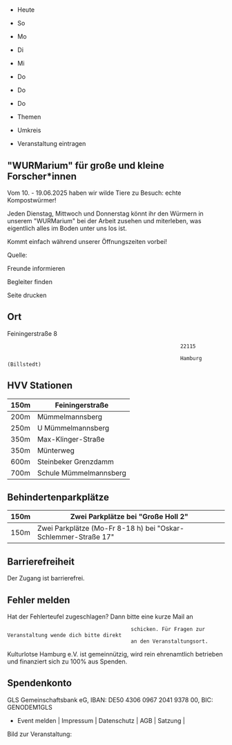# 

- Heute
- So
- Mo
- Di
- Mi
- Do
- Do
- Do

- Themen
- Umkreis

- Veranstaltung eintragen

## "WURMarium" für große und kleine Forscher*innen

<!-- image -->

Vom 10. - 19.06.2025 haben wir wilde Tiere zu Besuch: echte Kompostwürmer! 

Jeden Dienstag, Mittwoch und Donnerstag könnt ihr den Würmern in unserem "WURMarium" bei der Arbeit zusehen und miterleben, was eigentlich alles im Boden unter uns los ist.

Kommt einfach während unserer Öffnungszeiten vorbei!


Quelle:

Freunde informieren

Begleiter finden

Seite drucken

## Ort

Feiningerstraße 8

				                                            22115 

				                                            Hamburg (Billstedt)

## HVV Stationen

| 150m   | Feiningerstraße        |
|--------|------------------------|
| 200m   | Mümmelmannsberg        |
| 250m   | U Mümmelmannsberg      |
| 350m   | Max-Klinger-Straße     |
| 350m   | Münterweg              |
| 600m   | Steinbeker Grenzdamm   |
| 700m   | Schule Mümmelmannsberg |

## Behindertenparkplätze

| 150m   | Zwei Parkplätze bei "Große Holl 2"                             |
|--------|----------------------------------------------------------------|
| 150m   | Zwei Parkplätze (Mo-Fr 8-18 h) bei "Oskar-Schlemmer-Straße 17" |

## Barrierefreiheit

Der Zugang ist barrierefrei.

## Fehler melden

Hat der Fehlerteufel zugeschlagen? Dann bitte eine kurze Mail an
											
											schicken. Für Fragen zur Veranstaltung wende dich bitte direkt
											an den Veranstaltungsort.

Kulturlotse Hamburg e.V. ist gemeinnützig, wird rein ehrenamtlich betrieben und finanziert sich zu 100% aus Spenden.

## Spendenkonto

GLS Gemeinschaftsbank eG, IBAN: DE50 4306 0967 2041 9378 00, BIC: GENODEM1GLS

- Event melden | Impressum | Datenschutz | AGB | Satzung |

Bild zur Veranstaltung:

<!-- image -->